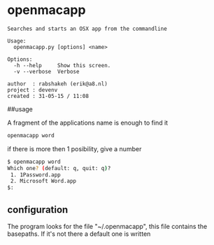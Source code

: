 # openmacapp

```
Searches and starts an OSX app from the commandline

Usage:
  openmacapp.py [options] <name>

Options:
  -h --help     Show this screen.
  -v --verbose  Verbose

author  : rabshakeh (erik@a8.nl)
project : devenv
created : 31-05-15 / 11:08
```

##usage

A fragment of the applications name is enough to find it


```bash
openmacapp word
```

if there is more then 1 posibility, give a number 

```bash
$ openmacapp word
Which one? (default: q, quit: q)?
 1. 1Password.app
 2. Microsoft Word.app
$: 
```

## configuration

The program looks for the file "~/.openmacapp", this file contains the basepaths. If it's not there a default one is written
